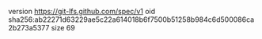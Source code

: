 version https://git-lfs.github.com/spec/v1
oid sha256:ab22271d63229ae5c22a614018b6f7500b51258b984c6d500086ca2b273a5377
size 69
